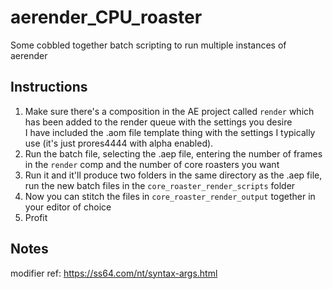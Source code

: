 # aerender_CPU_roaster
Some cobbled together batch scripting to run multiple instances of aerender

## Instructions
1. Make sure there's a composition in the AE project called `render` which has been added to the render queue with the settings you desire  
I have included the .aom file template thing with the settings I typically use (it's just prores4444 with alpha enabled). 
2. Run the batch file, selecting the .aep file, entering the number of frames in the `render` comp and the number of core roasters you want
4. Run it and it'll produce two folders in the same directory as the .aep file, run the new batch files in the `core_roaster_render_scripts` folder
5. Now you can stitch the files in `core_roaster_render_output` together in your editor of choice
6. Profit

## Notes 
modifier ref: https://ss64.com/nt/syntax-args.html
